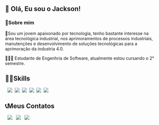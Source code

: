 ## 👋 Olá, Eu sou o Jackson!
### 📌Sobre mim

🤖Sou um jovem apaixonado por tecnologia, tenho bastante interesse na área tecnológica industrial, nos aprimoramentos de processos industriais, manutenções e desenvolvimento de soluções tecnológicas para a aprimoração da industria 4.0. 


👨🏻‍🎓 Estudante de Engenhria de Software, atualmente estou cursando o 2° semestre.


## 🤹‍♂️Skills

 &nbsp; ![](https://img.shields.io/badge/Windows-0078D6?style=for-the-badge&logo=windows&logoColor=white) &nbsp;![](https://img.shields.io/badge/Java-ED8B00?style=for-the-badge&logo=java&logoColor=white) &nbsp;![](https://img.shields.io/badge/Python-14354C?style=for-the-badge&logo=python&logoColor=white) &nbsp;![](https://img.shields.io/badge/C%2B%2B-00599C?style=for-the-badge&logo=c%2B%2B&logoColor=white) &nbsp;![](https://img.shields.io/badge/C%23-239120?style=for-the-badge&logo=c-sharp&logoColor=white)&nbsp;![]()&nbsp;![](https://img.shields.io/badge/MySQL-00000F?style=for-the-badge&logo=mysql&logoColor=white)


## 📞Meus Contatos

 &nbsp; [![](https://img.shields.io/badge/Gmail-D14836?style=for-the-badge&logo=gmail&logoColor=white)](mailto:jackson.loredo.github@gmail.com)
&nbsp;
[![](https://img.shields.io/badge/GitHub-100000?style=for-the-badge&logo=github&logoColor=white)](https://github.com/jacklors)
&nbsp;
[![](https://img.shields.io/badge/LinkedIn-0077B5?style=for-the-badge&logo=linkedin&logoColor=white)](https://www.linkedin.com/in/jacksonloredo)


